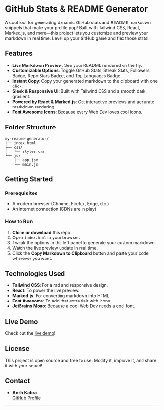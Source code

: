 # GitHub Stats & README Generator

A cool tool for generating dynamic GitHub stats and README markdown snippets that make your profile pop! Built with Tailwind CSS, React, Marked.js, and more—this project lets you customize and preview your markdown in real time. Level up your GitHub game and flex those stats!

## Features

- **Live Markdown Preview**: See your README rendered on the fly.
- **Customizable Options**: Toggle GitHub Stats, Streak Stats, Followers Badge, Repo Stars Badge, and Top Languages Badge.
- **Instant Copy**: Copy your generated markdown to the clipboard with one click.
- **Sleek & Responsive UI**: Built with Tailwind CSS and a smooth dark gradient.
- **Powered by React & Marked.js**: Get interactive previews and accurate markdown rendering.
- **Font Awesome Icons**: Because every Web Dev loves cool icons.

## Folder Structure
```
my-readme-generator/
├── index.html
├── css/
│   └── styles.css
└── js/
    ├── app.jsx
    └── main.js
```

## Getting Started

### Prerequisites

- A modern browser (Chrome, Firefox, Edge, etc.)
- An internet connection (CDNs are in play)

### How to Run

1. **Clone or download** this repo.
2. Open `index.html` in your browser.
3. Tweak the options in the left panel to generate your custom markdown.
4. Watch the live preview update in real time.
5. Click the **Copy Markdown to Clipboard** button and paste your code wherever you want.

## Technologies Used

- **Tailwind CSS**: For a rad and responsive design.
- **React**: To power the live preview.
- **Marked.js**: For converting markdown into HTML.
- **Font Awesome**: To add that extra flair with icons.
- **JetBrains Mono**: Because a cool Web Dev needs a cool font.

## Live Demo

Check out the [live demo](readmegen.itsansh.xyz)!

## License

This project is open source and free to use. Modify it, improve it, and share it with your squad!

## Contact

- **Ansh Kabra**  
  [GitHub Profile](https://github.com/anshkabra2012)

---
